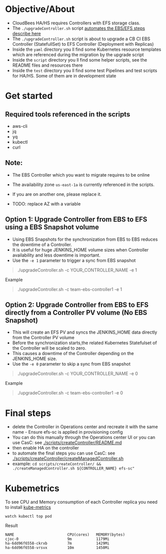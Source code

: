 # Objective/About 

* CloudBees HA/HS requires Controllers with EFS storage class.
* The `./upgradeController.sh` script [automates the EBS/EFS steps describe here](https://docs.cloudbees.com/docs/cloudbees-ci/latest/ha-install-guide/install-ha-on-platforms#_migrate_an_existing_managed_controller_controller_to_high_availability_ha)
* The `./upgradeController.sh` script is about to upgrade a CB CI EBS Controller (StatefullSet) to EFS Controller (Deployment with Replicas)
* Inside the `yaml` directory you ll find some Kubernetes resource templates which are referenced during the migration by the upgrade script
* Inside the `script` directory you ll find some helper scripts, see the README files and resources there
* Inside the `test` directory you ll find some test Pipelines and test scripts for HA/HS. Some of them are in development state

# Get started

## Required tools referenced in the scripts

* aws-cli
* jq
* yq
* kubectl
* curl

## Note:

* The EBS Controller which you want to migrate requires to be online
* The availability zone `us-east-1a` is currently referenced in the scripts. 
* If you are on another one, please replace it. 

* TODO: replace AZ with a variable

## Option 1: Upgrade Controller from EBS to EFS using a EBS Snapshot volume

* Using EBS Snapshots for the synchronization from EBS to EBS reduces the downtime of a Controller.
* It is useful for huge JENKINS_HOME volume sizes when Controller availability and less downtime is important.
* Use the `-e 1` parameter to trigger a sync from EBS snapshot

> ./upgradeController.sh -c YOUR_CONTROLLER_NAME  -e 1

Example
> ./upgradeController.sh -c team-ebs-controller1  -e 1

## Option 2: Upgrade Controller from EBS to EFS directly from a Controller PV volume (No EBS Snapshot)

* This will create an EFS PV and syncs the JENKINS_HOME data directly from the Controller PV volume
* Before the synchronization starts,the related  Kubernetes Statefulset of the Controller will be scaled to zero. 
* This causes a downtime of the Controller depending on the JENKINS_HOME size. 
* Use the `-e 0` parameter to skip a sync from EBS snapshot

> ./upgradeController.sh -c YOUR_CONTROLLER_NAME  -e 0

Example
> ./upgradeController.sh -c team-ebs-controller1  -e 0


# Final steps
* delete the Controller in Operations center and recreate it with the same name - Ensure efs-sc is applied in provisioning config
* You can do this manually through the Operations center UI or you can use CasC: see [./scripts/createController/README.md](./scripts/createController/README.md) 
* then enable HA on the controller
* to automate the final steps you can use CasC: see  [./scripts/createController/createManagedController.sh](./scripts/createController/createManagedController.sh)
* example:  `cd scripts/createController/ && ./createManagedController.sh ${CONTROLLER_NAME} efs-sc"`



# Kubemetrics

To see CPU and Memory consumption of each Controller replica you need to install [kube-metrics](https://docs.aws.amazon.com/eks/latest/userguide/metrics-server.html)

```
watch kubectl top pod
```
Result
```
NAME                        CPU(cores)   MEMORY(bytes)
cjoc-0                      9m           1179Mi
ha-6dd96f6558-ckrxb         7m           1429Mi
ha-6dd96f6558-vrsvx         10m          1450Mi
```
